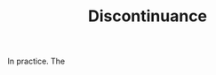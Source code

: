 ---
title: Discontinuance
letter: D
permalink: "/definitions/bld-discontinuance.html"
body: In practice. The
published_at: '2018-07-07'
source: Black's Law Dictionary 2nd Ed (1910)
layout: post
---